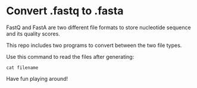 # Convert .fastq to .fasta

FastQ and FastA are two different file formats to store nucleotide sequence and its quality scores. 

This repo includes two programs to convert between the two file types.

Use this command to read the files after generating:

```cat filename```

Have fun playing around!
